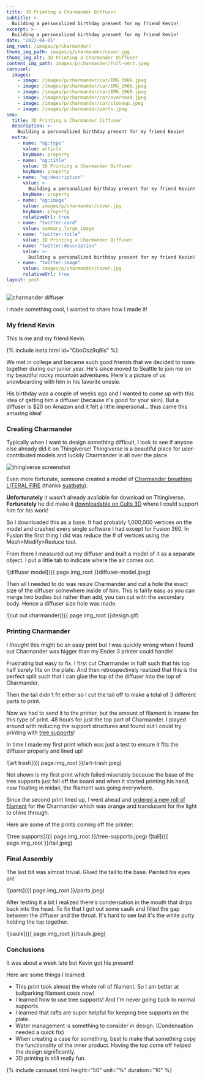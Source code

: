 ```yaml
---
title: 3D Printing a Charmander Diffuser
subtitle: >-
  Building a personalized birthday present for my friend Kevin!
excerpt: >-
  Building a personalized birthday present for my friend Kevin!
date: "2022-04-05"
img_root: /images/p/charmander/
thumb_img_path: images/p/charmander/cover.jpg
thumb_img_alt: 3D Printing a Charmander Diffuser
content_img_path: images/p/charmander/full-vert.jpeg
carousel:
  images:
    - image: /images/p/charmander/car/IMG_1989.jpeg
    - image: /images/p/charmander/car/IMG_1966.jpeg
    - image: /images/p/charmander/car/IMG_1968.jpeg
    - image: /images/p/charmander/car/overhead.jpeg
    - image: /images/p/charmander/car/closeup.jpeg
    - image: /images/p/charmander/parts.jpeg
seo:
  title: 3D Printing a Charmander Diffuser
  description: >-
    Building a personalized birthday present for my friend Kevin!
  extra:
    - name: "og:type"
      value: article
      keyName: property
    - name: "og:title"
      value: 3D Printing a Charmander Diffuser
      keyName: property
    - name: "og:description"
      value: >-
        Building a personalized birthday present for my friend Kevin!
      keyName: property
    - name: "og:image"
      value: images/p/charmander/cover.jpg
      keyName: property
      relativeUrl: true
    - name: "twitter:card"
      value: summary_large_image
    - name: "twitter:title"
      value: 3D Printing a Charmander Diffuser
    - name: "twitter:description"
      value: >-
        Building a personalized birthday present for my friend Kevin!
    - name: "twitter:image"
      value: images/p/charmander/cover.jpg
      relativeUrl: true
layout: post
---
```


![charmander diffuser]({{page.img_root}}charmandergif.gif)

I made something cool, I wanted to share how I made it!

<h3> My friend Kevin </h3>

This is me and my friend Kevin.

{% include insta.html id="CboOsz9q8Is" %}

We met in college and became such good friends that we decided
to room together during our junior year. He's since moved to Seattle to join me on my beautiful rocky mountain
adventures. Here's a picture of us snowboarding with him in his favorite onesie.

His birthday was a couple of weeks ago and I wanted to come up with this idea of getting him a diffuser
(because it's good for your skin). But a diffuser is $20 on Amazon
and it felt a little impersonal... thus came this amazing idea!

<h3>Creating Charmander</h3>
 
Typically when I want to design something difficult, I look to see if anyone else
already did it on Thingiverse! Thingiverse is a beautiful place for user-contributed
models and luckily Charmander is all over the place.

![thingiverse screenshot]({{page.img_root}}thingiverse-ss.jpeg)

Even more fortunate, someone created a model of [Charmander breathing LITERAL FIRE](https://www.thingiverse.com/thing:2685138) (thanks [suatbatu](https://www.suatbatu.com/)).

**Unfortunately** it wasn't already available for download on Thingiverse.
**Fortunately** he did make it [downloadable on Cults 3D](https://cults3d.com/en/3d-model/various/fire-breathing-charmender) where I could support him for his work!

So I downloaded this as a base. It had probably 1,000,000 vertices on the model and crashed every single software I had except for Fusion 360.
In Fusion the first thing I did was reduce the # of vertices using the Mesh>Modify>Reduce tool.

From there I measured out my diffuser and built a model of it as a separate object. I put a little tab to indicate where the air comes out.

![diffuser model]({{ page.img_root }}diffuser-model.jpeg)

Then all I needed to do was resize Charmander and cut a hole the exact size of the diffuser somewhere inside of him.
This is fairly easy as you can merge two bodies but rather than add, you can cut with the secondary body. Hence a diffuser size hole was made.

![cut out charmander]({{ page.img_root }}design.gif)

<h3>Printing Charmander</h3>

I _thought_ this might be an easy print but I was quickly wrong when I found out Charmander was bigger than my
Ender 3 printer could handle!

Frustrating but easy to fix. I first cut Charmander in half such that his top half barely fits on the plate. And then retrospectively
realized that this is the perfect split such that I can glue the top of the diffuser into the top of Charmander.

Then the tail didn't fit either so I cut the tail off to make a total of 3 different parts to print.

Now we had to send it to the printer, but the amount of filament is insane for this type of print. 48 hours for just
the top part of Charmander. I played around with reducing the
support structures and found out I could try printing with [tree supports](https://all3dp.com/2/cura-tree-support/)!

In time I made my first print which was just a test to ensure it fits the diffuser properly and lined up!

![art trash]({{ page.img_root }}/art-trash.jpeg)

Not shown is my first print which failed miserably because the base of the tree supports just fell off the board and when it started
printing his hand, now floating in midair, the filament was going everywhere.

Since the second print lined up, I went ahead and [ordered a new roll of filament](https://www.amazon.com/gp/product/B06ZZDMD86) for the Charmander which was orange and translucent for the light to shine through.

Here are some of the prints coming off the printer:

![tree supports]({{ page.img_root }}/tree-supports.jpeg)
![tail]({{ page.img_root }}/tail.jpeg)

<h3>Final Assembly</h3>

The last bit was almost trivial. Glued the tail to the base. Painted his eyes on!

![parts]({{ page.img_root }}/parts.jpeg)

After testing it a bit I realized there's condensation in the mouth that drips back into the head.
To fix that I got out some caulk and filled the gap between the diffuser and the throat.
It's hard to see but it's the white putty holding the top together.

![caulk]({{ page.img_root }}/caulk.jpeg)

<h3>Conclusions</h3>

It was about a week late but Kevin got his present!

Here are some things I learned:

- This print took almost the whole roll of filament. So I am better at ballparking filament costs now!
- I learned how to use tree supports! And I'm never going back to normal supports.
- I learned that rafts are super helpful for keeping tree supports on the plate.
- Water management is something to consider in design. (Condensation needed a quick fix)
- When creating a case for something, best to make that something copy the functionality of the inner product. Having the top come off helped the design significantly.
- 3D printing is still really fun.

{% include carousel.html height="50" unit="%" duration="10" %}

<style>
img[alt="diffuser model"] {
    width: 60%;
}
img[alt="art trash"] {
    width: 60%;
}
img[alt="caulk"] {
    width: 50%;
}
</style>
